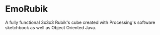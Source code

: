 # EmoRubik
A fully functional 3x3x3 Rubik's cube created with Processing's software sketchbook as well as Object Oriented Java.

